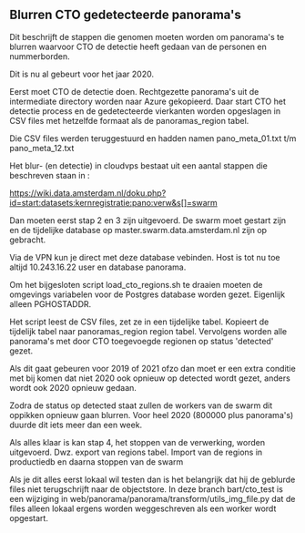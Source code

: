 ## Blurren CTO gedetecteerde panorama's

Dit beschrijft  de stappen die genomen moeten worden om panorama's te blurren waarvoor CTO de detectie heeft gedaan van 
de personen en nummerborden.

Dit is nu al gebeurt voor het jaar 2020.


Eerst moet CTO de detectie doen. Rechtgezette panorama's uit de intermediate directory worden naar Azure gekopieerd. 
Daar start CTO het detectie process en de gedetecteerde vierkanten worden opgeslagen in CSV files met hetzelfde 
formaat als de panoramas_region tabel.

Die CSV files werden teruggestuurd en hadden namen pano_meta_01.txt t/m pano_meta_12.txt

Het blur- (en detectie) in cloudvps bestaat uit een aantal stappen die beschreven staan in :

https://wiki.data.amsterdam.nl/doku.php?id=start:datasets:kernregistratie:pano:verw&s[]=swarm


Dan moeten eerst stap 2 en 3 zijn uitgevoerd. De swarm moet gestart zijn en de tijdelijke database op 
master.swarm.data.amsterdam.nl zijn op gebracht. 

Via de VPN kun je direct met deze database vebinden. Host is tot nu toe altijd  10.243.16.22
user en database panorama.

Om het bijgesloten script load_cto_regions.sh te draaien moeten de omgevings variabelen voor de Postgres 
database worden gezet. Eigenlijk alleen PGHOSTADDR.

Het script leest de CSV files, zet ze in een tijdelijke tabel. Kopieert de tijdelijk tabel naar panoramas_region region 
tabel. Vervolgens worden alle panorama's met door CTO toegevoegde regionen op status 'detected' gezet. 

Als dit gaat gebeuren voor 2019 of 2021 ofzo dan moet er een extra conditie met bij komen dat niet 2020 ook opnieuw op 
detected wordt gezet, anders wordt ook 2020 opnieuw gedaan.   

Zodra de status op detected staat zullen de workers van de swarm dit oppikken opnieuw gaan blurren.
Voor heel 2020  (800000 plus panorama's) duurde dit iets meer dan een week.

Als alles klaar is kan stap 4, het stoppen van de verwerking, worden uitgevoerd. Dwz. export van regions tabel.
Import van de regions in productiedb en daarna stoppen van de swarm  

Als je dit alles eerst lokaal wil testen dan is het belangrijk dat hij de geblurde files niet terugschrijft 
naar de objectstore. In deze branch bart/cto_test is een wijziging  in web/panorama/panorama/transform/utils_img_file.py
dat de files alleen lokaal ergens worden weggeschreven als een worker wordt opgestart. 

